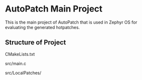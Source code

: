# AutoPatch Main Project

This is the main project of AutoPatch that is used in Zephyr OS for evaluating the generated hotpatches.

## Structure of Project


CMakeLists.txt

src/main.c

src/LocalPatches/
